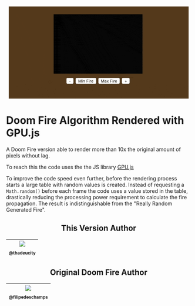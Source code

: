 <p align="center">
  <a href="https://github.com/thadeucity">
    <img src="./doom-fire.gif" width="490">
  </a>
</p>

# Doom Fire Algorithm Rendered with GPU.js

A Doom Fire version able to render more than 10x the original amount of pixels without lag.

To reach this the code uses the the JS library [GPU.js](https://github.com/gpujs/gpu.js)

To improve the code speed even further, before the rendering process starts a large table with random values is created. Instead of requesting a `Math.random()` before each frame the code uses a value stored in the table, drastically reducing the processing power requirement to calculate the fire propagation. The result is indistinguishable from the "Really Random Generated Fire".

<center>

## This Version Author

| [<img src="https://avatars0.githubusercontent.com/u/6117516?s=460&u=359134f6d9803d68deffbdca7beecac73e47d8e8&v=3&s=115" width="120"><br><sub>@thadeucity</sub>](https://github.com/thadeucity) |
| :---: |



## Original Doom Fire Author

| [<img src="https://avatars0.githubusercontent.com/u/4248081?v=3&s=115" width="120"><br><sub>@filipedeschamps</sub>](https://github.com/filipedeschamps) |
| :---: |

</center>